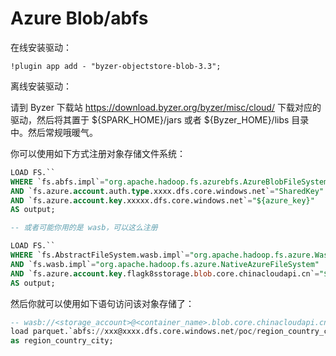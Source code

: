 # Azure Blob/abfs


在线安装驱动：

```
!plugin app add - "byzer-objectstore-blob-3.3";
```

离线安装驱动：

请到 Byzer 下载站 https://download.byzer.org/byzer/misc/cloud/ 下载对应的驱动，然后将其置于 ${SPARK_HOME}/jars 或者 ${Byzer_HOME}/libs 目录中。然后常规哦暖气。

你可以使用如下方式注册对象存储文件系统：

```sql
LOAD FS.``
WHERE `fs.abfs.impl`="org.apache.hadoop.fs.azurebfs.AzureBlobFileSystem"
AND `fs.azure.account.auth.type.xxxx.dfs.core.windows.net`="SharedKey"
AND `fs.azure.account.key.xxxxx.dfs.core.windows.net`="${azure_key}"
AS output;

-- 或者可能你用的是 wasb，可以这么注册

LOAD FS.``
WHERE `fs.AbstractFileSystem.wasb.impl`="org.apache.hadoop.fs.azure.Wasb"
AND `fs.wasb.impl`="org.apache.hadoop.fs.azure.NativeAzureFileSystem"
AND `fs.azure.account.key.flagk8sstorage.blob.core.chinacloudapi.cn`="${azure_key}"
AS output;
```

然后你就可以使用如下语句访问该对象存储了：

```sql
-- wasb://<storage_account>@<container_name>.blob.core.chinacloudapi.cn/
load parquet.`abfs://xxx@xxxx.dfs.core.windows.net/poc/region_country_city` 
as region_country_city;
```